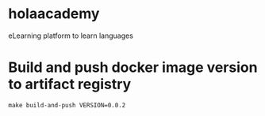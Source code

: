 # holaacademy
eLearning platform to learn languages



# Build and push docker image version to artifact registry
```
make build-and-push VERSION=0.0.2
```